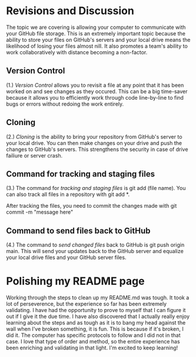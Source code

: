 # Revisions and Discussion
The topic we are covering is allowing your computer to communicate with your GitHub file storage. This is an extremely important topic because the ability to store your files on GitHub's servers and your local drive means the likelihood of losing your files almost nill. It also promotes a team's ability to work collaboratively with distance becoming a non-factor.

## Version Control

(1.) *Version Control* allows you to revisit a file at any point that it has been worked on and see changes as they occured. This can be a big time-saver because it allows you to efficiently work through code line-by-line to find bugs or errors without redoing the work entirely.

## Cloning

(2.) *Cloning* is the ability to bring your repository from GitHub's server to your local drive. You can then make changes on your drive and push the changes to GitHub's servers. This strengthens the security in case of drive failiure or server crash.

## Command for tracking and staging files

(3.) The command for *tracking and staging files* is git add (file name). You can also track all files in a repository with git add *. 

After tracking the files, you need to commit the changes made with git commit -m "message here"

## Command to send files back to GitHub

(4.) The command to *send changed files* back to GitHub is git push origin main. This will send your updates back to the GitHub server and equalize your local drive files and your GitHub server files.

# Polishing my README page

Working through the steps to clean up my README.md was tough. It took a lot of perseverence, but the experience so far has been extremely validating. I have had the opportunity to prove to myself that I can figure it out if I give it the due time. I have also discovered that I actually really enjoy learning about the steps and as tough as it is to bang my head against the wall when I've broken something, it is fun. This is because if it's broken, I did it. The computer has specific protocols to follow and I did not in that case. I love that type of order and method, so the entire experience has been enriching and validating in that light. I'm excited to keep learning!